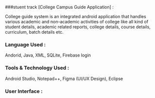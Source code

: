 ###stuent track [College Campus Guide Application] :

College guide system is an integrated android application that handles various academic and non-academic activities of college like all kind of student details, academic related reports, college details, course details, curriculum, batch details etc.

### Language Used :

Andorid, Java, XML, SQLite, Firebase login

### Tools & Technology Used :

Android Studio, Notepad++, Figma (UI/UX Design), Eclipse

### User Interface :


